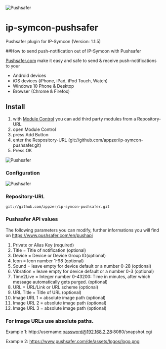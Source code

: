 ![Pushsafer](https://www.pushsafer.com/de/assets/logos/logo.png)
# ip-symcon-pushsafer
Pushsafer plugin for IP-Symcon (Version: 1.1.5)

##How to send push-notification out of IP-Symcon with Pushsafer

[Pushsafer.com](https://www.pushsafer.com) make it easy and safe to send &amp; receive push-notifications to your
- Android devices
- iOS devices (iPhone, iPad, iPod Touch, Watch)
- Windows 10 Phone & Desktop
- Browser (Chrome & Firefox)

## Install
1. with [Module Control](https://www.symcon.de/service/dokumentation/modulreferenz/module-control/) you can add third party modules from a Repository-URL
2. open Module Control
3. press Add Button
4. enter the Respository-URL (git://github.com/appzer/ip-symcon-pushsafer.git)
5. Press OK

![Pushsafer](https://www.pushsafer.com/de/assets/examples/ip-symcon-01.jpg)

### Configuration

![Pushsafer](https://www.pushsafer.com/de/assets/examples/ip-symcon-02.jpg)

### Repository-URL

	git://github.com/appzer/ip-symcon-pushsafer.git

### Pushsafer API values

The following parameters you can modify, further informations you will find on https://www.pushsafer.com/en/pushapi

1. Private or Alias Key (required)
2. Title = Title of notification (optional)
3. Device = Device or Device Group ID(optional)
4. Icon = Icon number 1-98 (optional)
5. Sound = leave empty for device default or a number 0-28 (optional)
6. Vibration = leave empty for device default or a number 0-3 (optional)
7. Time2Live = Integer number 0-43200: Time in minutes, after which message automatically gets purged. (optional)
8. URL = URL/Link or URL scheme (optional)
9. URL Title = Title of URL (optional)
10. Image URL 1 = absolute image path (optional)
11. Image URL 2 = absolute image path (optional)
12. Image URL 3 = absolute image path (optional)

### For image URLs use absolute paths.
Example 1: http://username:password@192.168.2.28:8080/snapshot.cgi

Example 2: https://www.pushsafer.com/de/assets/logos/logo.png
